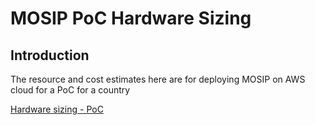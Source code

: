 # MOSIP PoC Hardware Sizing

## Introduction

The resource and cost estimates here are for deploying MOSIP on AWS cloud for a PoC for a country

[Hardware sizing - PoC](https://calculator.aws/#/estimate?id=7dbce655b3c2c39b31c0ca9b62862ad361571106)
